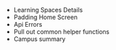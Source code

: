 * Learning Spaces Details
* Padding Home Screen
* Api Errors
* Pull out common helper functions
* Campus summary